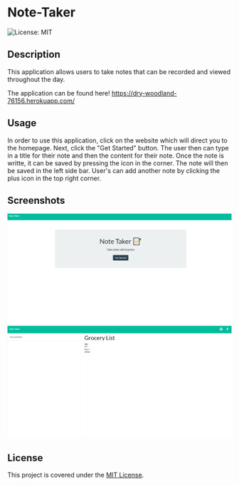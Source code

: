 # Note-Taker
![License: MIT](https://img.shields.io/badge/License-MIT-yellow.svg)

## Description
This application allows users to take notes that can be recorded and viewed throughout the day.

The application can be found here! https://dry-woodland-76156.herokuapp.com/

## Usage
In order to use this application, click on the website which will direct you to the homepage. Next, click the "Get Started" button. The user then can type in a title for their note and then the content for their note. Once the note is writte, it can be saved by pressing the icon in the corner. The note will then be saved in the left side bar. User's can add another note by clicking the plus icon in the top right corner. 

## Screenshots
![Preview](./public/assets/img/Screenshot%202022-10-26%20013103.png)
![Preview](./public/assets/img/list.png)

## License
This project is covered under the [MIT License](https://opensource.org/licenses/MIT).

